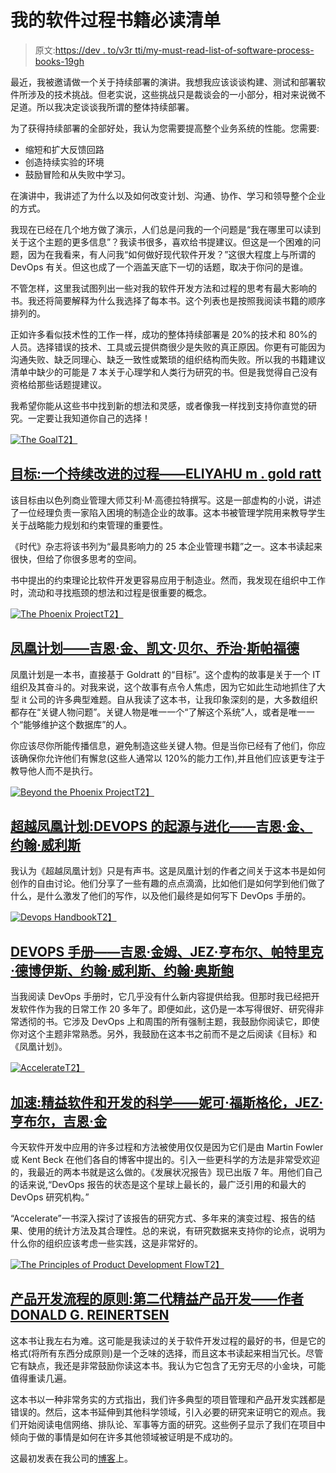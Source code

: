 # 我的软件过程书籍必读清单

> 原文:[https://dev . to/v3r tti/my-must-read-list-of-software-process-books-19gh](https://dev.to/v3rtti/my-must-read-list-of-software-process-books-19gh)

最近，我被邀请做一个关于持续部署的演讲。我想我应该谈谈构建、测试和部署软件所涉及的技术挑战。但老实说，这些挑战只是裁谈会的一小部分，相对来说微不足道。所以我决定谈谈我所谓的整体持续部署。

为了获得持续部署的全部好处，我认为您需要提高整个业务系统的性能。您需要:

*   缩短和扩大反馈回路
*   创造持续实验的环境
*   鼓励冒险和从失败中学习。

在演讲中，我讲述了为什么以及如何改变计划、沟通、协作、学习和领导整个企业的方式。

我现在已经在几个地方做了演示，人们总是问我的一个问题是“我在哪里可以读到关于这个主题的更多信息”？我读书很多，喜欢给书提建议。但这是一个困难的问题，因为在我看来，有人问我“如何做好现代软件开发？”这很大程度上与所谓的 DevOps 有关。但这也成了一个涵盖天底下一切的话题，取决于你问的是谁。

不管怎样，这里我试图列出一些对我的软件开发方法和过程的思考有最大影响的书。我还将简要解释为什么我选择了每本书。这个列表也是按照我阅读书籍的顺序排列的。

正如许多看似技术性的工作一样，成功的整体持续部署是 20%的技术和 80%的人员。选择错误的技术、工具或云提供商很少是失败的真正原因。你更有可能因为沟通失败、缺乏同理心、缺乏一致性或繁琐的组织结构而失败。所以我的书籍建议清单中缺少的可能是 7 本关于心理学和人类行为研究的书。但是我觉得自己没有资格给那些话题提建议。

我希望你能从这些书中找到新的想法和灵感，或者像我一样找到支持你直觉的研究。一定要让我知道你自己的选择！

[![The Goal](../Images/dce2d33ddd30976eab0ace0e8e8b1211.png)T2】](https://res.cloudinary.com/practicaldev/image/fetch/s---C6cQPiQ--/c_limit%2Cf_auto%2Cfl_progressive%2Cq_auto%2Cw_880/https://www.nitor.com/application/files/5015/5687/5595/Goldratt_Amazon.jpg)

## [](#the-goal-a-process-of-ongoing-improvement-eliyahu-m-goldratt)[目标:一个持续改进的过程——ELIYAHU m . gold ratt](https://www.amazon.com/Goal-Process-Ongoing-Improvement/dp/0884271951)

该目标由以色列商业管理大师艾利·M·高德拉特撰写。这是一部虚构的小说，讲述了一位经理负责一家陷入困境的制造企业的故事。这本书被管理学院用来教导学生关于战略能力规划和约束管理的重要性。

《时代》杂志将该书列为“最具影响力的 25 本企业管理书籍”之一。这本书读起来很快，但给了你很多思考的空间。

书中提出的约束理论比软件开发更容易应用于制造业。然而，我发现在组织中工作时，流动和寻找瓶颈的想法和过程是很重要的概念。

[![The Phoenix Project](../Images/d6278308e6b996096dd2149b55d8c438.png)T2】](https://res.cloudinary.com/practicaldev/image/fetch/s--kv-wCCjF--/c_limit%2Cf_auto%2Cfl_progressive%2Cq_auto%2Cw_880/https://www.nitor.com/application/files/9415/5687/5991/phoenix_Amazon.jpg)

## [](#the-phoenix-project-gene-kim-kevin-behr-george-spafford)[凤凰计划——吉恩·金、凯文·贝尔、乔治·斯帕福德](https://www.amazon.com/Phoenix-Project-DevOps-Helping-Business-ebook/dp/B078Y98RG8/)

凤凰计划是一本书，直接基于 Goldratt 的“目标”。这个虚构的故事是关于一个 IT 组织及其奋斗的。对我来说，这个故事有点令人焦虑，因为它如此生动地抓住了大型 it 公司的许多典型难题。自从我读了这本书，让我印象深刻的是，大多数组织都存在“关键人物问题”。关键人物是唯一一个“了解这个系统”人，或者是唯一一个“能够维护这个数据库”的人。

你应该尽你所能传播信息，避免制造这些关键人物。但是当你已经有了他们，你应该确保你允许他们有懈怠(这些人通常以 120%的能力工作),并且他们应该更专注于教导他人而不是执行。

[![Beyond the Phoenix Project](../Images/204f57ead38cb12b48f5b766c7e1e397.png)T2】](https://res.cloudinary.com/practicaldev/image/fetch/s--4M6wlc1y--/c_limit%2Cf_auto%2Cfl_progressive%2Cq_auto%2Cw_880/https://www.nitor.com/application/files/2215/5687/6207/beyond_phoenix_amazon.jpg)

## [](#beyond-the-phoenix-project-the-origins-and-evolution-of-devops-gene-kim-john-willis)[超越凤凰计划:DEVOPS 的起源与进化——吉恩·金、约翰·威利斯](https://www.amazon.com/Beyond-Phoenix-Project-Origins-Evolution/dp/B07B76MQNY/)

我认为《超越凤凰计划》只是有声书。这是凤凰计划的作者之间关于这本书是如何创作的自由讨论。他们分享了一些有趣的点点滴滴，比如他们是如何学到他们做了什么，是什么激发了他们的写作，以及他们最终是如何写下 DevOps 手册的。

[![Devops Handbook](../Images/e125870ee40e750a5210f24c38e1d680.png)T2】](https://res.cloudinary.com/practicaldev/image/fetch/s--YiKNaviS--/c_limit%2Cf_auto%2Cfl_progressive%2Cq_auto%2Cw_880/https://www.nitor.com/application/files/3115/5687/6324/devopshb_amazon.jpg)

## [](#devops-handbook-gene-kim-jez-humble-patrick-debois-john-willis-john-allspaw)[DEVOPS 手册——吉恩·金姆、JEZ·亨布尔、帕特里克·德博伊斯、约翰·威利斯、约翰·奥斯鲍](https://www.amazon.com/DevOps-Handbook-World-Class-Reliability-Organizations-ebook/dp/B01M9ASFQ3)

当我阅读 DevOps 手册时，它几乎没有什么新内容提供给我。但那时我已经把开发软件作为我的日常工作 20 多年了。即便如此，这仍是一本写得很好、研究得非常透彻的书。它涉及 DevOps 上和周围的所有强制主题，我鼓励你阅读它，即使你对这个主题非常熟悉。另外，我鼓励在这本书之前而不是之后阅读《目标》和《凤凰计划》。

[![Accelerate](../Images/020e0ac8d8e976c23c428b6fa39b821d.png)T2】](https://res.cloudinary.com/practicaldev/image/fetch/s--F6VG886H--/c_limit%2Cf_auto%2Cfl_progressive%2Cq_auto%2Cw_880/https://www.nitor.com/application/files/5315/5687/6484/accelerate_amazon.jpg)

## [](#accelerate-the-science-of-lean-software-and-devops-nicole-forsgren-jez-humble-gene-kim)[加速:精益软件和开发的科学——妮可·福斯格伦，JEZ·亨布尔，吉恩·金](https://www.amazon.com/Accelerate-Software-Performing-Technology-Organizations-ebook/dp/B07B9F83WM/)

今天软件开发中应用的许多过程和方法被使用仅仅是因为它们是由 Martin Fowler 或 Kent Beck 在他们各自的博客中提出的。引入一些更科学的方法是非常受欢迎的，我最近的两本书就是这么做的。《发展状况报告》现已出版 7 年。用他们自己的话来说,“DevOps 报告的状态是这个星球上最长的，最广泛引用的和最大的 DevOps 研究机构。”

“Accelerate”一书深入探讨了该报告的研究方式、多年来的演变过程、报告的结果、使用的统计方法及其合理性。总的来说，有研究数据来支持你的论点，说明为什么你的组织应该考虑一些实践，这是非常好的。

[![The Principles of Product Development Flow](../Images/45967a5119de8a58bb0c01803fd1974e.png)T2】](https://res.cloudinary.com/practicaldev/image/fetch/s--MzVOplOR--/c_limit%2Cf_auto%2Cfl_progressive%2Cq_auto%2Cw_880/https://www.nitor.com/application/files/6615/5687/6571/flow_amazon.jpg)

## [](#the-principles-of-product-development-flow-second-generation-lean-product-development-by-donald-g-reinertsen)[产品开发流程的原则:第二代精益产品开发——作者 DONALD G. REINERTSEN](https://www.amazon.com/Principles-Product-Development-Flow-Generation/dp/1935401009/)

这本书让我左右为难。这可能是我读过的关于软件开发过程的最好的书，但是它的格式(将所有东西分成原则)是一个乏味的选择，而且这本书读起来相当冗长。尽管它有缺点，我还是非常鼓励你读这本书。我认为它包含了无穷无尽的小金块，可能值得重读几遍。

这本书以一种非常务实的方式指出，我们许多典型的项目管理和产品开发实践都是错误的。然后，这本书延伸到其他科学领域，引入必要的研究来证明它的观点。我们开始阅读电信网络、排队论、军事等方面的研究。这些例子显示了我们在项目中倾向于做的事情是如何在许多其他领域被证明是不成功的。

这最初发表在我公司的[博客](https://www.nitor.com/en/news-and-blogs/my-must-read-list-software-process-books)上。